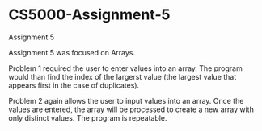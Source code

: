 # CS5000-Assignment-5
Assignment 5

Assignment 5 was focused on Arrays.

Problem 1 required the user to enter values into an array. The program would than find the index of the largerst value (the largest value that appears first in the case of duplicates).

Problem 2 again allows the user to input values into an array. Once the values are entered, the array will be processed to create a new array with only distinct values. The program is repeatable.
